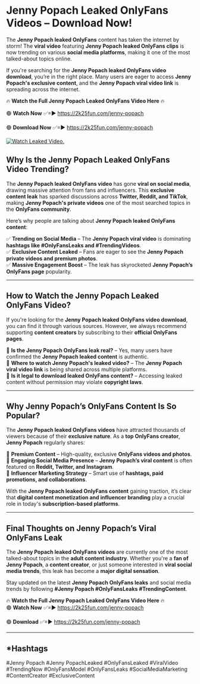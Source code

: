 # Jenny Popach Leaked OnlyFans Videos – Download Now!

The **Jenny Popach leaked OnlyFans** content has taken the internet by storm! The **viral video** featuring **Jenny Popach leaked OnlyFans clips** is now trending on various **social media platforms**, making it one of the most talked-about topics online.  

If you're searching for the **Jenny Popach leaked OnlyFans video download**, you’re in the right place. Many users are eager to access **Jenny Popach's exclusive content**, and the **Jenny Popach viral video link** is spreading across the internet.  

🔥 **Watch the Full Jenny Popach Leaked OnlyFans Video Here** 🔥  

🟢 **Watch Now** ✅=► https://2k25fun.com/jenny-popach

🟢 **Download Now** ✅=► https://2k25fun.com/jenny-popach

[![Watch Leaked Video.](https://miro.medium.com/v2/resize:fit:828/format:webp/1*cilzJN44JGOrTw9NJCrNHA.gif "Watch Leaked Video")](https://2k25fun.com/jenny-popach)

## **Why Is the Jenny Popach Leaked OnlyFans Video Trending?**  

The **Jenny Popach leaked OnlyFans video** has gone **viral on social media**, drawing massive attention from fans and influencers. This **exclusive content leak** has sparked discussions across **Twitter, Reddit, and TikTok**, making **Jenny Popach's private videos** one of the most searched topics in the **OnlyFans community**.  

Here’s why people are talking about **Jenny Popach leaked OnlyFans content**:  

✅ **Trending on Social Media** – The **Jenny Popach viral video** is dominating **hashtags like #OnlyFansLeaks and #TrendingVideos**.  
✅ **Exclusive Content Leaked** – Fans are eager to see the **Jenny Popach private videos and premium photos**.  
✅ **Massive Engagement Boost** – The leak has skyrocketed **Jenny Popach’s OnlyFans page** popularity.  

---

## **How to Watch the Jenny Popach Leaked OnlyFans Video?**  

If you're looking for the **Jenny Popach leaked OnlyFans video download**, you can find it through various sources. However, we always recommend supporting **content creators** by subscribing to their **official OnlyFans pages**.  

🔹 **Is the Jenny Popach OnlyFans leak real?** – Yes, many users have confirmed the **Jenny Popach leaked content** is authentic.  
🔹 **Where to watch Jenny Popach's leaked video?** – The **Jenny Popach viral video link** is being shared across multiple platforms.  
🔹 **Is it legal to download leaked OnlyFans content?** – Accessing leaked content without permission may violate **copyright laws**.  

---

## **Why Jenny Popach’s OnlyFans Content Is So Popular?**  

The **Jenny Popach leaked OnlyFans videos** have attracted thousands of viewers because of their **exclusive nature**. As a **top OnlyFans creator**, **Jenny Popach** regularly shares:  

📌 **Premium Content** – High-quality, exclusive **OnlyFans videos and photos**.  
📌 **Engaging Social Media Presence** – **Jenny Popach’s viral content** is often featured on **Reddit, Twitter, and Instagram**.  
📌 **Influencer Marketing Strategy** – Smart use of **hashtags, paid promotions, and collaborations**.  

With the **Jenny Popach leaked OnlyFans content** gaining traction, it’s clear that **digital content monetization and influencer branding** play a crucial role in today's **subscription-based platforms**.  

---

## **Final Thoughts on Jenny Popach’s Viral OnlyFans Leak**  

The **Jenny Popach leaked OnlyFans videos** are currently one of the most talked-about topics in the **adult content industry**. Whether you're a **fan of Jenny Popach**, a **content creator**, or just someone interested in **viral social media trends**, this leak has become a **major digital sensation**.  

Stay updated on the latest **Jenny Popach OnlyFans leaks** and social media trends by following **#Jenny Popach #OnlyFansLeaks #TrendingContent**.  

🔥 **Watch the Full Jenny Popach Leaked OnlyFans Video Here** 🔥  
🟢 **Watch Now** ✅=► https://2k25fun.com/jenny-popach

🟢 **Download** ✅=► https://2k25fun.com/jenny-popach

---

## *Hashtags
#Jenny Popach #Jenny PopachLeaked #OnlyFansLeaked #ViralVideo #TrendingNow #OnlyFansModel #OnlyFansLeaks #SocialMediaMarketing #ContentCreator #ExclusiveContent  